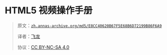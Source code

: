 # HTML5 视频操作手册

> 原文：[`zh.annas-archive.org/md5/E8CC40620B67F5E68B6D72199B86F6A9`](https://zh.annas-archive.org/md5/E8CC40620B67F5E68B6D72199B86F6A9)
> 
> 译者：[飞龙](https://github.com/wizardforcel)
> 
> 协议：[CC BY-NC-SA 4.0](http://creativecommons.org/licenses/by-nc-sa/4.0/)